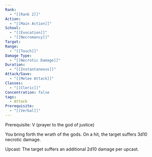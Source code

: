 ```yaml
---
Rank:
  - "[[Rank 2]]"
Action:
  - "[[Main Action]]"
School:
  - "[[Evocation]]"
  - "[[Necromancy]]"
Target: 
Range:
  - "[[Touch]]"
Damage Type:
  - "[[Necrotic Damage]]"
Duration:
  - "[[Instantaneous]]"
Attack/Save:
  - "[[Melee Attack]]"
Classes:
  - "[[Cleric]]"
Concentration: false
tags:
  - Attack
Prerequisite:
  - "[[Verbal]]"
---
```

Prerequisite: V (prayer to the god of justice)

You bring forth the wrath of the gods. On a hit, the target suffers 3d10 necrotic damage.

Upcast: The target suffers an additional 2d10 damage per upcast.